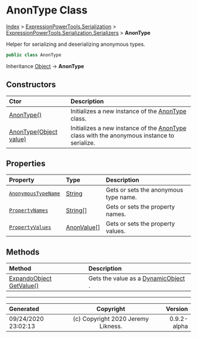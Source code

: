 ﻿# AnonType Class

[Index](../index.md) > [ExpressionPowerTools.Serialization](ExpressionPowerTools.Serialization.a.md) > [ExpressionPowerTools.Serialization.Serializers](ExpressionPowerTools.Serialization.Serializers.n.md) > **AnonType**

Helper for serializing and deserializing anonymous types.

```csharp
public class AnonType
```

Inheritance [Object](https://docs.microsoft.com/dotnet/api/system.object) → **AnonType**

## Constructors

| Ctor | Description |
| :-- | :-- |
| [AnonType()](ExpressionPowerTools.Serialization.Serializers.AnonType.ctor.md#anontype) | Initializes a new instance of the [AnonType](ExpressionPowerTools.Serialization.Serializers.AnonType.cs.md) class. |
| [AnonType(Object value)](ExpressionPowerTools.Serialization.Serializers.AnonType.ctor.md#anontypeobject-value) | Initializes a new instance of the [AnonType](ExpressionPowerTools.Serialization.Serializers.AnonType.cs.md) class with the            anonymous instance to serialize. |
## Properties

| Property | Type | Description |
| :-- | :-- | :-- |
| [`AnonymousTypeName`](ExpressionPowerTools.Serialization.Serializers.AnonType.AnonymousTypeName.prop.md) | [String](https://docs.microsoft.com/dotnet/api/system.string) | Gets or sets the anonymous type name. |
| [`PropertyNames`](ExpressionPowerTools.Serialization.Serializers.AnonType.PropertyNames.prop.md) | [String[]](https://docs.microsoft.com/dotnet/api/system.string) | Gets or sets the property names. |
| [`PropertyValues`](ExpressionPowerTools.Serialization.Serializers.AnonType.PropertyValues.prop.md) | [AnonValue[]](ExpressionPowerTools.Serialization.Serializers.AnonValue.cs.md) | Gets or sets the property values. |

## Methods

| Method | Description |
| :-- | :-- |
| [ExpandoObject GetValue()](ExpressionPowerTools.Serialization.Serializers.AnonType.GetValue.m.md) | Gets the value as a [DynamicObject](https://docs.microsoft.com/dotnet/api/system.dynamic.dynamicobject) . |

---

| Generated | Copyright | Version |
| :-- | :-: | --: |
| 09/24/2020 23:02:13 | (c) Copyright 2020 Jeremy Likness. | 0.9.2-alpha |
